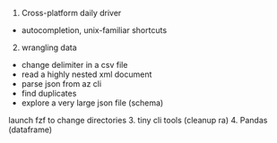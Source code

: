 1. Cross-platform daily driver
  - autocompletion, unix-familiar shortcuts
2. wrangling data
  - change delimiter in a csv file
  - read a highly nested xml document
  - parse json from az cli
  - find duplicates
  - explore a very large json file (schema)

launch fzf to change directories
3. tiny cli tools (cleanup ra)
4. Pandas (dataframe)
